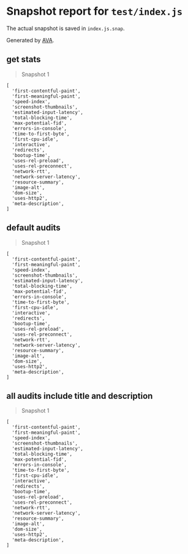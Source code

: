 # Snapshot report for `test/index.js`

The actual snapshot is saved in `index.js.snap`.

Generated by [AVA](https://avajs.dev).

## get stats

> Snapshot 1

    [
      'first-contentful-paint',
      'first-meaningful-paint',
      'speed-index',
      'screenshot-thumbnails',
      'estimated-input-latency',
      'total-blocking-time',
      'max-potential-fid',
      'errors-in-console',
      'time-to-first-byte',
      'first-cpu-idle',
      'interactive',
      'redirects',
      'bootup-time',
      'uses-rel-preload',
      'uses-rel-preconnect',
      'network-rtt',
      'network-server-latency',
      'resource-summary',
      'image-alt',
      'dom-size',
      'uses-http2',
      'meta-description',
    ]

## default audits

> Snapshot 1

    [
      'first-contentful-paint',
      'first-meaningful-paint',
      'speed-index',
      'screenshot-thumbnails',
      'estimated-input-latency',
      'total-blocking-time',
      'max-potential-fid',
      'errors-in-console',
      'time-to-first-byte',
      'first-cpu-idle',
      'interactive',
      'redirects',
      'bootup-time',
      'uses-rel-preload',
      'uses-rel-preconnect',
      'network-rtt',
      'network-server-latency',
      'resource-summary',
      'image-alt',
      'dom-size',
      'uses-http2',
      'meta-description',
    ]

## all audits include title and description

> Snapshot 1

    [
      'first-contentful-paint',
      'first-meaningful-paint',
      'speed-index',
      'screenshot-thumbnails',
      'estimated-input-latency',
      'total-blocking-time',
      'max-potential-fid',
      'errors-in-console',
      'time-to-first-byte',
      'first-cpu-idle',
      'interactive',
      'redirects',
      'bootup-time',
      'uses-rel-preload',
      'uses-rel-preconnect',
      'network-rtt',
      'network-server-latency',
      'resource-summary',
      'image-alt',
      'dom-size',
      'uses-http2',
      'meta-description',
    ]
